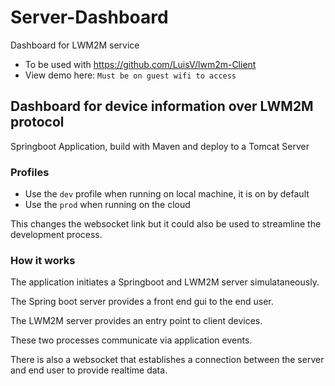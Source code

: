 # Server-Dashboard
Dashboard for LWM2M service
- To be used with https://github.com/LuisV/lwm2m-Client
- View demo here: `Must be on guest wifi to access`

## Dashboard for device information over LWM2M protocol
Springboot Application, build with Maven and deploy to a Tomcat Server

### Profiles
- Use the `dev` profile when running on local machine, it is on by default
- Use the `prod` when running on the cloud

This changes the websocket link but it could also be used to streamline the development process.

### How it works
The application initiates a Springboot and LWM2M server simulataneously. 

The Spring boot server provides a front end gui to the end user.

The LWM2M server provides an entry point to client devices.

These two processes communicate via application events.

There is also a websocket that establishes a connection between the server and end user to provide realtime data.
